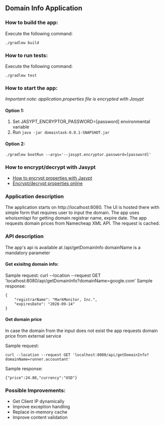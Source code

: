## Domain Info Application

### How to build the app:

Execute the following command:
<pre><code>./gradlew build
</code></pre>

### How to run tests:

Execute the following command:
<pre><code>./gradlew test
</code></pre>


### How to start the app:

<i>Important note: application.properties file is encrypted with Jasypt</i>

#### Option 1:

1. Set JASYPT_ENCRYPTOR_PASSWORD=[password] environmental variable
2. Run <code>java -jar domaintask-0.0.1-SNAPSHOT.jar</code>

#### Option 2:

<pre><code>./gradlew bootRun --args='--jasypt.encryptor.password=[password]'</code></pre>

### How to encrypt/decrypt with Jasypt

* [How to encrypt properties with Jasypt](https://stackoverflow.com/a/37424296)
* [Encrypt/decrypt properties online](https://www.devglan.com/online-tools/jasypt-online-encryption-decryption)

### Application description

The application starts on http://localhost:8080. The UI is hosted there with simple form that requires user to input the
domain. The app uses whoisxmlapi for getting domain registrar name, expire date. The app requests domain prices from
Namecheap XML API. The request is cached.

### API description

The app's api is available at /api/getDomainInfo domainName is a mandatory parameter

#### Get exisitng domain info:

Sample request:
curl --location --request GET 'localhost:8080/api/getDomainInfo?domainName=google.com'</code></pre>
Sample response:
<pre><code>{
    "registrarName": "MarkMonitor, Inc.",
    "expiresDate": "2028-09-14"
}</code></pre>

#### Get domain price

In case the domain from the input does not exist the app requests domain price from external service

Sample request:
<pre><code>curl --location --request GET 'localhost:8080/api/getDomainInfo?domainName=runner.accountant'</code></pre>

Sample response:
<pre><code>{"price":24.88,"currency":"USD"}</code></pre>

### Possible Improvements:

* Get Client IP dynamically
* Improve exception handling
* Replace in-memory cache
* Improve content validation
